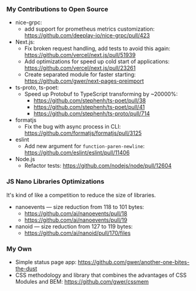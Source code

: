 ### My Contributions to Open Source
- nice-grpc:
  - add support for prometheus metrics customization: https://github.com/deeplay-io/nice-grpc/pull/423
- Next.js:
  - Fix broken request handling, add tests to avoid this again: https://github.com/vercel/next.js/pull/51939
  - Add optimizations for speed up cold start of applications: https://github.com/vercel/next.js/pull/23261
  - Create separated module for faster starting: https://github.com/gwer/next-pages-preimport
- ts-proto, ts-poet:
  - Speed up Protobuf to TypeScript transforming by ~20000%:
    - https://github.com/stephenh/ts-poet/pull/38
    - https://github.com/stephenh/ts-poet/pull/41
    - https://github.com/stephenh/ts-proto/pull/714
- formatjs
  - Fix the bug with async process in CLI: https://github.com/formatjs/formatjs/pull/3125
- eslint
  - Add new argument for `function-paren-newline`: https://github.com/eslint/eslint/pull/11406
- Node.js
  - Refactor tests: https://github.com/nodejs/node/pull/12604
 
### JS Nano Libraries Optimizations
It's kind of like a competition to reduce the size of libraries.

- nanoevents — size reduction from 118 to 101 bytes:
  - https://github.com/ai/nanoevents/pull/18
  - https://github.com/ai/nanoevents/pull/19
- nanoid — size reduction from 127 to 119 bytes:
  - https://github.com/ai/nanoid/pull/170/files

### My Own
- Simple status page app: https://github.com/gwer/another-one-bites-the-dust
- CSS methodology and library that combines the advantages of CSS Modules and BEM: https://github.com/gwer/cssmem
  

